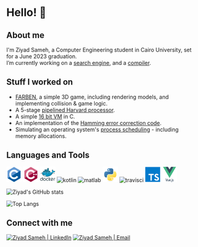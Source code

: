 # Hello! 👋

## About me

I'm Ziyad Sameh, a Computer Engineering student in Cairo University, set for a June 2023 graduation.  
I’m currently working on a [search engine](CMPN306), and a [compiler](CMPN403).

## Stuff I worked on

- [FARBEN](https://github.com/ziyadss/CMPN205-GraphicsGame), a simple 3D game, including rendering models, and implementing collision & game logic.
- A 5-stage [pipelined Harvard processor](https://github.com/ziyadss/CMPN301-PipelinedHarvardProcessor).
- A simple [16 bit VM](https://github.com/ziyadss/Virtual-Machine) in C.
- An implementation of the [Hamming error correction code](https://github.com/ziyadss/CMPN405-DataLinkLayer/blob/main/src/hamming.h).
- Simulating an operating system's [process scheduling](https://github.com/ziyadss/CMPN303-Scheduler) - including memory allocations.

## Languages and Tools

<p align="left"> <img src="https://raw.githubusercontent.com/devicons/devicon/master/icons/c/c-original.svg" alt="c" width="40" height="40"/> <img src="https://raw.githubusercontent.com/devicons/devicon/master/icons/cplusplus/cplusplus-original.svg" alt="cplusplus" width="40" height="40"/> <img src="https://raw.githubusercontent.com/devicons/devicon/master/icons/docker/docker-original-wordmark.svg" alt="docker" width="40" height="40"/> <img src="https://www.vectorlogo.zone/logos/kotlinlang/kotlinlang-icon.svg" alt="kotlin" width="40" height="40"/> <img src="https://upload.wikimedia.org/wikipedia/commons/2/21/Matlab_Logo.png" alt="matlab" width="40" height="40"/> <img src="https://raw.githubusercontent.com/devicons/devicon/master/icons/python/python-original.svg" alt="python" width="40" height="40"/> <img src="https://www.vectorlogo.zone/logos/travis-ci/travis-ci-icon.svg" alt="travisci" width="40" height="40"/> <img src="https://raw.githubusercontent.com/devicons/devicon/master/icons/typescript/typescript-original.svg" alt="typescript" width="40" height="40"/> <img src="https://raw.githubusercontent.com/devicons/devicon/master/icons/vuejs/vuejs-original-wordmark.svg" alt="vuejs" width="40" height="40"/> </p>

![Ziyad's GitHub stats](https://github-readme-stats.vercel.app/api?username=ziyadss&hide=stars&count_private=true&show_icons=true&include_all_commits=true&theme=tokyonight)

![Top Langs](https://github-readme-stats.vercel.app/api/top-langs/?username=ziyadss&layout=compact&langs_count=6&hide=html&theme=tokyonight)

## Connect with me

[<img alt="Ziyad Sameh | LinkedIn" width="40px" height="40px" src="https://content.linkedin.com/content/dam/me/business/en-us/amp/brand-site/v2/bg/LI-Bug.svg.original.svg" />](https://www.linkedin.com/in/ziyadss/)
[<img alt="Ziyad Sameh | Email" width="40px" height="40px" src="https://static2.sharepointonline.com/files/fabric-cdn-prod_20200430.002/assets/brand-icons/product/svg/word_48x1.svg" />](mailto:ziyad.ss@hotmail.com)
